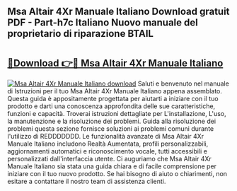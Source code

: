 ## Msa Altair 4Xr Manuale Italiano Download gratuit PDF - Part-h7c Italiano Nuovo manuale del proprietario di riparazione BTAIL

# <h2><a href="http://dfarkjp.blite.top/?on=Msa+Altair+4Xr+Manuale+Italiano">🔗Download 👉🔴 Msa Altair 4Xr Manuale Italiano</a></h2>

[![Msa Altair 4Xr Manuale Italiano download](https://i.imgur.com/lujVjoI.png)](http://dfarkjp.blite.top/?on=Msa+Altair+4Xr+Manuale+Italiano)
Saluti e benvenuto nel manuale di Istruzioni per il tuo Msa Altair 4Xr Manuale Italiano appena assemblato. Questa guida è appositamente progettata per aiutarti a iniziare con il tuo prodotto e darti una conoscenza approfondita delle sue caratteristiche, funzioni e capacità. Troverai istruzioni dettagliate per L'installazione, L'uso, la manutenzione e la risoluzione dei problemi. Guida alla risoluzione dei problemi questa sezione fornisce soluzioni ai problemi comuni durante l'utilizzo di REDDDDDDD. Le funzionalità avanzate di Msa Altair 4Xr Manuale Italiano includono Realtà Aumentata, profili personalizzabili, aggiornamenti automatici e riconoscimento vocale, tutti accessibili e personalizzati dall'interfaccia utente. Ci auguriamo che Msa Altair 4Xr Manuale Italiano sia stata una guida chiara e di facile comprensione per iniziare con il tuo nuovo prodotto. Se hai bisogno di aiuto o chiarimenti, non esitare a contattare il nostro team di assistenza clienti.

